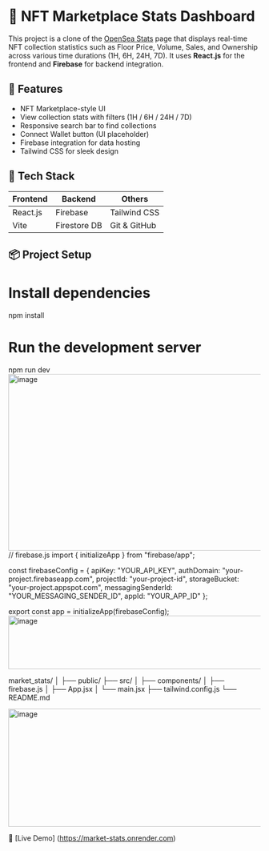 # 🧮 NFT Marketplace Stats Dashboard

This project is a clone of the [OpenSea Stats](https://opensea.io/stats) page that displays real-time NFT collection statistics such as Floor Price, Volume, Sales, and Ownership across various time durations (1H, 6H, 24H, 7D). It uses **React.js** for the frontend and **Firebase** for backend integration.

## 🚀 Features

- NFT Marketplace-style UI
- View collection stats with filters (1H / 6H / 24H / 7D)
- Responsive search bar to find collections
- Connect Wallet button (UI placeholder)
- Firebase integration for data hosting
- Tailwind CSS for sleek design

## 🔧 Tech Stack

| Frontend   | Backend      | Others          |
|------------|--------------|-----------------|
| React.js   | Firebase     | Tailwind CSS    |
| Vite       | Firestore DB | Git & GitHub    |

## 📦 Project Setup


# Install dependencies
npm install

# Run the development server
npm run dev
<img width="909" height="353" alt="image" src="https://github.com/user-attachments/assets/7acb556c-1cbd-4d30-8127-5b9637cdbb56" />
// firebase.js
import { initializeApp } from "firebase/app";

const firebaseConfig = {
  apiKey: "YOUR_API_KEY",
  authDomain: "your-project.firebaseapp.com",
  projectId: "your-project-id",
  storageBucket: "your-project.appspot.com",
  messagingSenderId: "YOUR_MESSAGING_SENDER_ID",
  appId: "YOUR_APP_ID"
};

export const app = initializeApp(firebaseConfig);
<img width="510" height="107" alt="image" src="https://github.com/user-attachments/assets/e8480483-2c4b-41bf-87d3-3dbfd26cf269" />

market_stats/
│
├── public/
├── src/
│   ├── components/
│   ├── firebase.js
│   ├── App.jsx
│   └── main.jsx
├── tailwind.config.js
└── README.md

<img width="1187" height="236" alt="image" src="https://github.com/user-attachments/assets/6dd09960-46a2-4b65-b593-929389acceed" />

🔗 [Live Demo] (https://market-stats.onrender.com)
